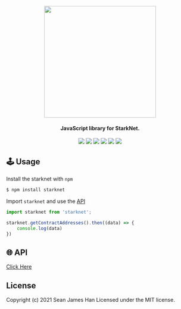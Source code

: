 <!-- logo -->
<p align="center">
  <img width='300' src="https://raw.githubusercontent.com/seanjameshan/starknet.js/main/img/logo.svg">
</p>

<!-- tag line -->
<h4 align='center'> JavaScript library for StarkNet.</h4>

<!-- primary badges -->
<p align="center">
  <img src='https://img.shields.io/github/package-json/v/seanjameshan/starknet.js?color=blue&label=npm&style=flat' />
  <img src='https://img.shields.io/bundlephobia/minzip/starknet?color=success&label=size' />
  <img src='https://img.shields.io/npm/dt/starknet?color=blueviolet' />
  <img src='https://img.shields.io/github/stars/seanjameshan/starknet.js?style=social&color=%23FFB31A' />
<img src="https://img.shields.io/badge/license-MIT-blue?style=flat-square">
<img src="https://img.shields.io/badge/powered_by-StarkWare-navy?style=flat-square">
</p>

## 🕹️ Usage
Install the starknet with `npm`
```bash
$ npm install starknet
```
Import `starknet` and use the [API](https://github.com/seanjameshan/starknet.js/blob/main/docs)
```javascript
import starknet from 'starknet';

starknet.getContractAddresses().then((data) => {
	console.log(data)
})
```

## 🌐 API
[Click Here](https://github.com/seanjameshan/starknet.js/blob/main/docs)

## License
Copyright (c) 2021 Sean James Han
Licensed under the MIT license.
